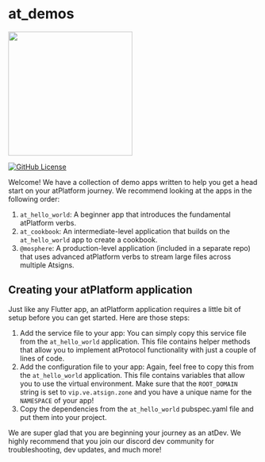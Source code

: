 # at_demos

<img width=250px src="https://atsign.dev/assets/img/atPlatform_logo_gray.svg?sanitize=true">


[![GitHub License](https://img.shields.io/badge/license-BSD3-blue.svg)](./LICENSE)


Welcome! We have a collection of demo apps written to help you get a head start on your atPlatform journey. We recommend looking at the apps in the following order:

1. `at_hello_world`: A beginner app that introduces the fundamental atPlatform verbs.
2. `at_cookbook`: An intermediate-level application that builds on the `at_hello_world` app to create a cookbook.
3. `@mosphere`: A production-level application (included in a separate repo) that uses advanced atPlatform verbs to stream large files across multiple Atsigns.

## Creating your atPlatform application

Just like any Flutter app, an atPlatform application requires a little bit of setup before you can get started. Here are those steps:

1. Add the service file to your app: You can simply copy this service file from the `at_hello_world` application. This file contains helper methods that allow you to implement atProtocol functionality with just a couple of lines of code.
2. Add the configuration file to your app: Again, feel free to copy this from the `at_hello_world` application. This file contains variables that allow you to use the virtual environment. Make sure that the `ROOT_DOMAIN` string is set to `vip.ve.atsign.zone` and you have a unique name for the `NAMESPACE` of your app!
3. Copy the dependencies from the `at_hello_world` pubspec.yaml file and put them into your project.


We are super glad that you are beginning your journey as an atDev. We highly recommend that you join our discord dev community for troubleshooting, dev updates, and much more!
